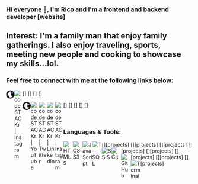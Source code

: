 ### Hi everyone 👋, I'm Rico and I'm a frontend and backend developer [website]

<!--[![Portfolio](https://img.shields.io/portfolio?label=rmccoy2k.com&style=for-the-badge&url=https%3A%2F%2rmccoy2k.github.io/portfolio/)](rmccoy2k.github.io/portfolio/)
[![Linkedin Connections](https://img.shields.io/linkedin/connects/rmccoy2k?color=#0e76a8&logo=linkedin&style=for-the-badge)](https://linkedin.com/intent/connects?original_referer=https%3A%2F%2Fgithub.com%2Frmccoy2k&screen_name=rmccoy2k)-->

<!--
**rmccoy2k/rmccoy2k** is a ✨ _special_ ✨ repository because its `README.md` (this file) appears on your GitHub profile.

Here are some ideas to get you started:

- 🔭 I’m currently working on ...
- 🌱 I’m currently learning ...
- 👯 I’m looking to collaborate on ...
- 🤔 I’m looking for help with ...
- 💬 Ask me about ...
- 📫 How to reach me: ...
- 😄 Pronouns: ...
- ⚡ Fun fact: ...
-->

## Interest: I'm a family man that enjoy family gatherings. I also enjoy traveling, sports, meeting new people and cooking to showcase my skills...lol.

### Feel free to connect with me at the following links below:

[<img align="left" alt="https://rmccoy2k.github.io/portfolio/Project%20Page/projects.html/" width="22px" src="https://raw.githubusercontent.com/iconic/open-iconic/master/svg/globe.svg" />]
[<img align="left" alt="" width="22px" src="https://www.facebook.com/rico.mccoy.90/npm/simple-icons@v3/icons/facebook.svg" />]
[<img align="left" alt="" width="22px" src="https://www.linkedin.com/in/rico-mccoy-0b097116a/npm/simple-icons@v3/icons/linkedin.svg" />]
[<img align="left" alt="codeSTACKr | Instagram" width="22px" src="https://cdn.jsdelivr.net/npm/simple-icons@v3/icons/instagram.svg" />]

[<img align="left" alt="codeSTACKr.com" width="22px" src="https://raw.githubusercontent.com/iconic/open-iconic/master/svg/globe.svg" />]
[<img align="left" alt="codeSTACKr | YouTube" width="22px" src="https://cdn.jsdelivr.net/npm/simple-icons@v3/icons/youtube.svg" />]
[<img align="left" alt="codeSTACKr | Twitter" width="22px" src="https://cdn.jsdelivr.net/npm/simple-icons@v3/icons/twitter.svg" />]
[<img align="left" alt="codeSTACKr | LinkedIn" width="22px" src="https://cdn.jsdelivr.net/npm/simple-icons@v3/icons/linkedin.svg" />]
[<img align="left" alt="codeSTACKr | Instagram" width="22px" src="https://cdn.jsdelivr.net/npm/simple-icons@v3/icons/instagram.svg" />]

<br />

### Languages & Tools:

[<img align="left" alt="HTML5" width="26px" src="github/explore/80688e429a7d4ef2fca1e82350fe8e3517d3494d/topics/html/html.png" />][projects]
[<img align="left" alt="CSS3" width="26px" src="https://rmccoy2k.github.io/portfolio/Project%20Page/projects.html/github/explore/80688e429a7d4ef2fca1e82350fe8e3517d3494d/topics/css3/css3.png" />][projects]
[<img align="left" alt="JavaScript" width="26px" src="https://rmccoy2k.github.io/portfolio/Project%20Page/projects.html/github/explore/80688e429a7d4ef2fca1e82350fe8e3517d3494d/topics/javascript/javascript.png" />][projects]
[<img align="left" alt="T-SQL" width="26px" src="https://rmccoy2k.github.io/portfolio/Project%20Page/projects.html/github/explore/80688e429a7d4ef2fca1e82350fe8e3517d3494d/topics/sql/sql.png" />][projects]
[<img align="left" alt="SSIS" width="26px" src="https://rmccoy2k.github.io/portfolio/Project%20Page/projects.html" />][projects]
[<img align="left" alt="Git" width="26px" src="https://rmccoy2k.github.io/portfolio/Project%20Page/projects.html/github/explore/80688e429a7d4ef2fca1e82350fe8e3517d3494d/topics/git/git.png" />][projects]
[<img align="left" alt="GitHub" width="26px" src="https://rmccoy2k.github.io/portfolio/Project%20Page/projects.html/github/explore/78df643247d429f6cc873026c0622819ad797942/topics/github/github.png" />][projects]
[<img align="left" alt="Terminal" width="26px" src="https://rmccoy2k.github.io/portfolio/Project%20Page/projects.html/github/explore/80688e429a7d4ef2fca1e82350fe8e3517d3494d/topics/terminal/terminal.png" />][projects]

<br />
<br />

